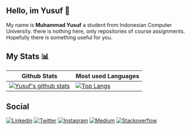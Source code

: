 ## Hello, im Yusuf 👋

My name is **Muhammad Yusuf** a student from Indonesian Computer University.
there is nothing here, only repositories of course assignments.
Hopefully there is something useful for you.

## My Stats 📊
|Github Stats|Most used Languages|
|---|---|
|[![Yusuf's github stats](https://github-readme-stats.vercel.app/api?username=M16Yusuf&show_icons=true&theme=tokyonight)](https://github.com/M16Yusuf/github-readme-stats)|[![Top Langs](https://github-readme-stats.vercel.app/api/top-langs/?username=M16Yusuf&layout=compact&theme=tokyonight)](https://github.com/M16Yusuf/github-readme-stats)|

## Social 
[![Linkedin](https://img.shields.io/badge/LinkedIn-0077B5?style=for-the-badge&logo=linkedin&logoColor=white)](https://www.linkedin.com/in/m16yusuf/)
[![Twitter](https://img.shields.io/badge/Twitter-0077B5?style=for-the-badge&logo=Twitter&logoColor=white)](https://twitter.com/M16Yusuf)
[![Instagram](https://img.shields.io/badge/Instagram-0077B5?style=for-the-badge&logo=Instagram&logoColor=white)](https://www.instagram.com/m16yusuf/)
[![Medium](https://img.shields.io/badge/Medium-0077B5?style=for-the-badge&logo=Medium&logoColor=white)](https://medium.com/@m16yusuf)
[![Stackoverflow](https://img.shields.io/badge/Stackoverflow-0077B5?style=for-the-badge&logo=Stackoverflow&logoColor=white)](https://stackoverflow.com/users/11044690/m16yusuf)

<!-- 
**M16Yusuf/M16Yusuf** is a ✨ _special_ ✨ repository because its `README.md` (this file) appears on your GitHub profile. -->